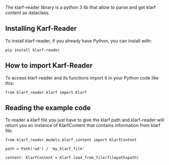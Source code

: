 The klarf-reader library is a python 3 lib that allow to parse and get klarf content as dataclass.

## Installing Karf-Reader

To install klarf-reader, if you already have Python, you can install with:

```
pip install klarf-reader
```

## How to import Karf-Reader

To access klarf-reader and its functions import it in your Python code like this:

```
from klarf_reader.klarf import Klarf
```

## Reading the example code

To reader a klarf file you just have to give the klarf path and klarf-reader will return you an instance of KlarfContent that contains information from klarf file.

```
from klarf_reader.models.klarf_content import KlarfContent

path = Path('wd') / 'my_klarf_file'

content: KlarfContent = Klarf.load_from_file(filepath=path)
```
